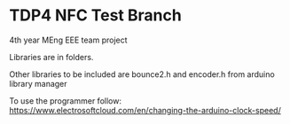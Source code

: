 # TDP4 NFC Test Branch
4th year MEng EEE team project


Libraries are in folders. 

Other libraries to be included are bounce2.h and encoder.h from arduino library manager

To use the programmer follow: https://www.electrosoftcloud.com/en/changing-the-arduino-clock-speed/
